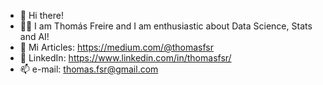 - 👋 Hi there! 
- 👨‍💻 I am Thomás Freire and I am enthusiastic about Data Science, Stats and AI!
- 📝 Mi Articles: https://medium.com/@thomasfsr 
- 🤝 LinkedIn: https://www.linkedin.com/in/thomasfsr/ 
- 📫 e-mail: thomas.fsr@gmail.com 
